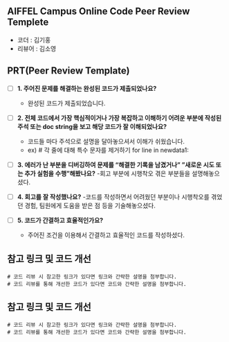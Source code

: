 ## AIFFEL Campus Online Code Peer Review Templete
- 코더 : 김기홍
- 리뷰어 : 김소영


## PRT(Peer Review Template)
- [ ]  **1. 주어진 문제를 해결하는 완성된 코드가 제출되었나요?**
    - 완성된 코드가 제출되었습니다.
    
    
- [ ]  **2. 전체 코드에서 가장 핵심적이거나 가장 복잡하고 이해하기 어려운 부분에 작성된 
주석 또는 doc string을 보고 해당 코드가 잘 이해되었나요?**
    - 코드들 마다 주석으로 설명을 달아놓으셔서 이해가 쉬웠습니다.
    - ex)
           # 각 줄에 대해 특수 문자를 제거하기
            for line in newdata1:
        
- [ ]  **3. 에러가 난 부분을 디버깅하여 문제를 “해결한 기록을 남겼거나” 
”새로운 시도 또는 추가 실험을 수행”해봤나요?**
      -회고 부분에 시행착오 겪은 부분들을 설명해놓으셨다.
                
- [ ]  **4. 회고를 잘 작성했나요?**
    -코드를 작성하면서 어려웠던 부분이나 시행착오를 겪었던 경험, 팀원에게 도움을 받은 점 등을 기술해놓으셨다. 
        
- [ ]  **5. 코드가 간결하고 효율적인가요?**
    - 주어진 조건을 이용해서 간결하고 효율적인 코드를 작성하셨다. 


## 참고 링크 및 코드 개선
```
# 코드 리뷰 시 참고한 링크가 있다면 링크와 간략한 설명을 첨부합니다.
# 코드 리뷰를 통해 개선한 코드가 있다면 코드와 간략한 설명을 첨부합니다.
```

## 참고 링크 및 코드 개선
```
# 코드 리뷰 시 참고한 링크가 있다면 링크와 간략한 설명을 첨부합니다.
# 코드 리뷰를 통해 개선한 코드가 있다면 코드와 간략한 설명을 첨부합니다.
```
